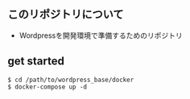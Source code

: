 ## このリポジトリについて
- Wordpressを開発環境で準備するためのリポジトリ

## get started

```
$ cd /path/to/wordpress_base/docker
$ docker-compose up -d
```
